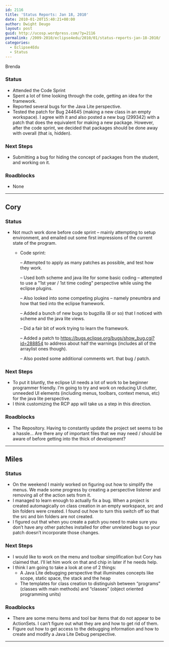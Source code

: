 ```yaml
---
id: 2116
title: 'Status Reports: Jan 18, 2010'
date: 2010-01-20T15:40:21+00:00
author: Dwight Deugo
layout: post
guid: http://ucosp.wordpress.com/?p=2116
permalink: /2009-2010/eclipse4edu/2010/01/status-reports-jan-18-2010/
categories:
  - Eclipse4Edu
  - Status
---
```

Brenda</strong></h2> 

### Status

  * Attended the Code Sprint
  * Spent a lot of time looking through the code, getting an idea for the framework.
  * Reported several bugs for the Java Lite perspective.
  * Tested the patch for Bug 244645 (making a new class in an empty workspace). I agree with it and also posted a new bug (299342) with a patch that does the equivalent for making a new package. However, after the code sprint, we decided that packages should be done away with overall (that is, hidden). 

### Next Steps

  * Submitting a bug for hiding the concept of packages from the student, and working on it. 

### Roadblocks

<ul type="disc">
  <li>
    None
  </li>
</ul>

* * *

## **Cory**

### Status

  * Not much work done before code sprint &#8211; mainly attempting to setup environment, and emailed out some first impressions of the current state of the program. 
      * Code sprint:
          
        &#8211; Attempted to apply as many patches as possible, and test how they work.
          
        &#8211; Used both scheme and java lite for some basic coding &#8211; attempted to use a "1st year / 1st time coding" perspective while using the eclipse plugins.
          
        &#8211; Also looked into some competing plugins &#8211; namely pneumbra and how that tied into the eclipse framework.
          
        &#8211; Added a bunch of new bugs to bugzilla (8 or so) that I noticed with scheme and the java lite views.
          
        &#8211; Did a fair bit of work trying to learn the framework.
        
        &#8211; Added a patch to https://bugs.eclipse.org/bugs/show_bug.cgi?id=288854 to address about half the warnings (includes all of the arraylist ones though). 
         
        &#8211; Also posted some additional comments wrt. that bug / patch.
    
    
        

### Next Steps

  * To put it bluntly, the eclipse UI needs a lot of work to be beginner programmer friendly. I&#8217;m going to try and work on reducing UI clutter, unneeded UI elements (including menus, toolbars, context menus, etc) for the java lite perspective.
  * I think customizing the RCP app will take us a step in this direction. 

### Roadblocks

<ul type="disc">
  <li>
    The Repository. Having to constantly update the project set seems to be a hassle&#8230; Are there any of important files that we may need / should be aware of before getting into the thick of development?
  </li>
</ul>

* * *

## **Miles**

### Status

  * On the weekend I mainly worked on figuring out how to simplify the menus. We made some progress by creating a perspective listener and removing all of the action sets from it.
  * I managed to learn enough to actually fix a bug. When a project is created automagically on class creation in an empty workspace, src and bin folders were created. I found out how to turn this switch off so that the src and bin folders are not created.
  * I figured out that when you create a patch you need to make sure you don’t have any other patches installed for other unrelated bugs so your patch doesn’t incorporate those changes.

### Next Steps

  * I would like to work on the menu and toolbar simplification but Cory has claimed that. I’ll let him work on that and chip in later if he needs help.
  * I think I am going to take a look at one of 2 things: 
      * A Java Lite debugging perspective that illuminates concepts like scope, static space, the stack and the heap
      * The templates for class creation to distinguish between “programs” (classes with main methods) and “classes” (object oriented programming units)
    
    
        

### Roadblocks

<ul type="disc">
  <li>
    There are some menu items and tool bar items that do not appear to be ActionSets. I can’t figure out what they are and how to get rid of them.
  </li>
  <li>
    Figure out how to get access to the debugging information and how to create and modify a Java Lite Debug perspective.
  </li>
</ul>

* * *